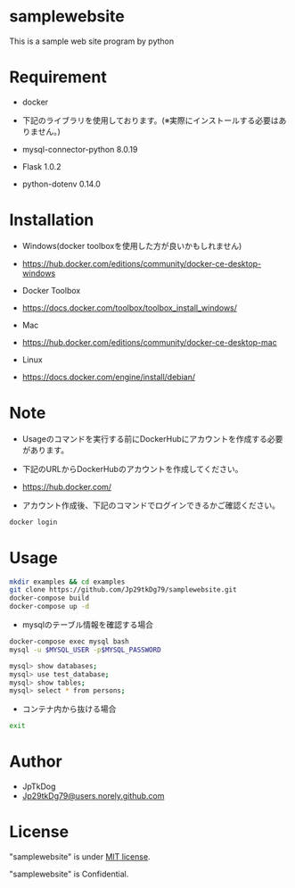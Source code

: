 # samplewebsite

This is a sample web site program by python

# Requirement

* docker

* 下記のライブラリを使用しております。(※実際にインストールする必要はありません。)

* mysql-connector-python 8.0.19
* Flask 1.0.2
* python-dotenv 0.14.0

# Installation

* Windows(docker toolboxを使用した方が良いかもしれません)
* https://hub.docker.com/editions/community/docker-ce-desktop-windows
* Docker Toolbox
* https://docs.docker.com/toolbox/toolbox_install_windows/

* Mac
* https://hub.docker.com/editions/community/docker-ce-desktop-mac

* Linux
* https://docs.docker.com/engine/install/debian/

# Note

* Usageのコマンドを実行する前にDockerHubにアカウントを作成する必要があります。
* 下記のURLからDockerHubのアカウントを作成してください。
* https://hub.docker.com/

* アカウント作成後、下記のコマンドでログインできるかご確認ください。
```bash
docker login
```

# Usage

```bash
mkdir examples && cd examples
git clone https://github.com/Jp29tkDg79/samplewebsite.git
docker-compose build
docker-compose up -d
```

* mysqlのテーブル情報を確認する場合

```bash
docker-compose exec mysql bash
mysql -u $MYSQL_USER -p$MYSQL_PASSWORD

mysql> show databases;
mysql> use test_database;
mysql> show tables;
mysql> select * from persons;
```

* コンテナ内から抜ける場合
```bash
exit
```

# Author

* JpTkDog
* Jp29tkDg79@users.norely.github.com

# License

"samplewebsite" is under [MIT license](https://en.wikipedia.org/wiki/MIT_License).

"samplewebsite" is Confidential.
